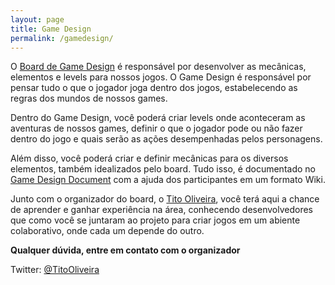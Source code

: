 ```yaml
---
layout: page
title: Game Design
permalink: /gamedesign/
---
```


O [Board de Game Design](https://trello.com/b/ksBCfuQz/game-design) é responsável por desenvolver as mecânicas, elementos e levels para nossos jogos. O Game Design é responsável por pensar tudo o que o jogador joga dentro dos jogos, estabelecendo as regras dos mundos de nossos games.

Dentro do Game Design, você poderá criar levels onde aconteceram as aventuras de nossos games, definir o que o jogador pode ou não fazer dentro do jogo e quais serão as ações desempenhadas pelos personagens.


Além disso, você poderá criar e definir mecânicas para os diversos elementos, também idealizados pelo board. Tudo isso, é documentado no [Game Design Document](https://github.com/MuvucaGames/MuvucaGame01/wiki/GDD) com a ajuda dos participantes em um formato Wiki.


Junto com o organizador do board, o [Tito Oliveira](https://github.com/TitoOliveira), você terá aqui a chance de aprender e ganhar experiência na área, conhecendo desenvolvedores que como você se juntaram ao projeto para criar jogos em um abiente colaborativo, onde cada um depende do outro.

__Qualquer dúvida, entre em contato com o organizador__

Twitter: [@TitoOliveira](https://twitter.com/TitoOliveira)


